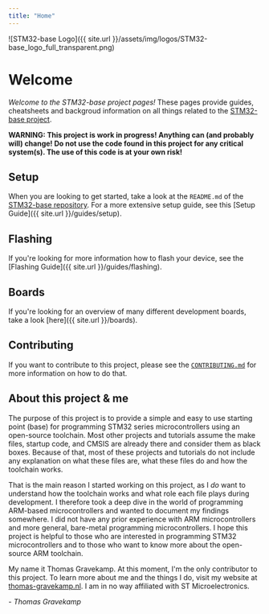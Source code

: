 ```yaml
---
title: "Home"
---
```


![STM32-base Logo]({{ site.url }}/assets/img/logos/STM32-base_logo_full_transparent.png)

# Welcome

_Welcome to the STM32-base project pages!_ These pages provide guides, cheatsheets and backgroud information on all things related to the [STM32-base project](https://github.com/STM32-base).

**WARNING: This project is work in progress! Anything can (and probably will) change! Do not use the code found in this project for any critical system(s). The use of this code is at your own risk!**

## Setup

When you are looking to get started, take a look at the `README.md` of the [STM32-base repository](https://github.com/STM32-base/STM32-base). For a more extensive setup guide, see this [Setup Guide]({{ site.url }}/guides/setup).

## Flashing

If you're looking for more information how to flash your device, see the [Flashing Guide]({{ site.url }}/guides/flashing).

## Boards

If you're looking for an overview of many different development boards, take a look [here]({{ site.url }}/boards).

## Contributing

If you want to contribute to this project, please see the [`CONTRIBUTING.md`](https://github.com/STM32-base/STM32-base/blob/master/CONTRIBUTING.md) for more information on how to do that.

## About this project & me

The purpose of this project is to provide a simple and easy to use starting point (base) for programming STM32 series microcontrollers using an open-source toolchain. Most other projects and tutorials assume the make files, startup code, and CMSIS are already there and consider them as black boxes. Because of that, most of these projects and tutorials do not include any explanation on what these files are, what these files do and how the toolchain works.

That is the main reason I started working on this project, as I _do_ want to understand how the toolchain works and what role each file plays during development. I therefore took a deep dive in the world of programming ARM-based microcontrollers and wanted to document my findings somewhere. I did not have any prior experience with ARM microcontrollers and more general, bare-metal programming microcontrollers. I hope this project is helpful to those who are interested in programming STM32 microcontrollers and to those who want to know more about the open-source ARM toolchain.

My name it Thomas Gravekamp. At this moment, I'm the only contributor to this project. To learn more about me and the things I do, visit my website at [thomas-gravekamp.nl](https://thomas-gravekamp.nl/). I am in no way affiliated with ST Microelectronics.

 \- _Thomas Gravekamp_
